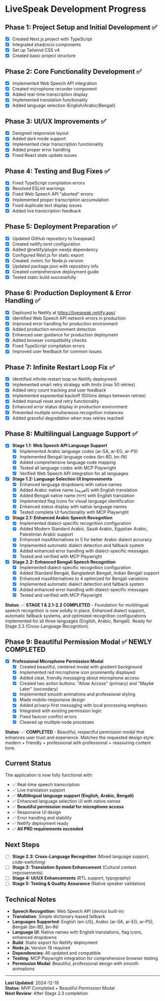 # LiveSpeak Development Progress

## Phase 1: Project Setup and Initial Development ✅
- [x] Created Next.js project with TypeScript
- [x] Integrated shadcn/ui components
- [x] Set up Tailwind CSS v4
- [x] Created basic project structure

## Phase 2: Core Functionality Development ✅
- [x] Implemented Web Speech API integration
- [x] Created microphone recorder component
- [x] Added real-time transcription display
- [x] Implemented translation functionality
- [x] Added language selection (English/Arabic/Bengali)

## Phase 3: UI/UX Improvements ✅
- [x] Designed responsive layout
- [x] Added dark mode support
- [x] Implemented clear transcription functionality
- [x] Added proper error handling
- [x] Fixed React state update issues

## Phase 4: Testing and Bug Fixes ✅
- [x] Fixed TypeScript compilation errors
- [x] Resolved ESLint warnings
- [x] Fixed Web Speech API "aborted" errors
- [x] Implemented proper transcription accumulation
- [x] Fixed duplicate text display issues
- [x] Added live transcription feedback

## Phase 5: Deployment Preparation ✅
- [x] Updated GitHub repository to livespeak2
- [x] Created netlify.toml configuration
- [x] Added @netlify/plugin-nextjs dependency
- [x] Configured Next.js for static export
- [x] Created .nvmrc for Node.js version
- [x] Updated package.json with repository info
- [x] Created comprehensive deployment guide
- [x] Tested static build successfully

## Phase 6: Production Deployment & Error Handling ✅
- [x] Deployed to Netlify at https://livespeak.netlify.app/
- [x] Identified Web Speech API network errors in production
- [x] Improved error handling for production environment
- [x] Added production environment detection
- [x] Enhanced user guidance for production deployment
- [x] Added browser compatibility checks
- [x] Fixed TypeScript compilation errors
- [x] Improved user feedback for common issues

## Phase 7: Infinite Restart Loop Fix ✅
- [x] Identified infinite restart loop on Netlify deployment
- [x] Implemented smart retry strategy with limits (max 50 retries)
- [x] Added retry count tracking and user feedback
- [x] Implemented exponential backoff (500ms delays between retries)
- [x] Added manual reset and retry functionality
- [x] Enhanced error status display in production environment
- [x] Prevented multiple simultaneous recognition instances
- [x] Added graceful degradation when max retries reached

## Phase 8: Multilingual Language Support ✅
- [x] **Stage 1.1: Web Speech API Language Support**
  - [x] Implemented Arabic language codes (ar-SA, ar-EG, ar-PS)
  - [x] Implemented Bengali language codes (bn-BD, bn-IN)
  - [x] Added comprehensive language code mapping
  - [x] Tested all language codes with MCP Playwright
  - [x] Verified Web Speech API integration for all languages

- [x] **Stage 1.2: Language Selection UI Improvements**
  - [x] Enhanced language dropdowns with native names
  - [x] Added Arabic native name (العربية) with English translation
  - [x] Added Bengali native name (বাংলা) with English translation
  - [x] Implemented flag icons for visual language identification
  - [x] Enhanced status display with native language names
  - [x] Tested complete UI functionality with MCP Playwright

- [x] **Stage 2.1: Enhanced Arabic Speech Recognition**
  - [x] Implemented dialect-specific recognition configuration
  - [x] Added Modern Standard Arabic, Saudi Arabic, Egyptian Arabic, Palestinian Arabic support
  - [x] Enhanced maxAlternatives to 5 for better Arabic dialect accuracy
  - [x] Implemented automatic dialect detection and fallback system
  - [x] Added enhanced error handling with dialect-specific messages
  - [x] Tested and verified with MCP Playwright

- [x] **Stage 2.2: Enhanced Bengali Speech Recognition**
  - [x] Implemented dialect-specific recognition configuration
  - [x] Added Standard Bengali, Bangladesh Bengali, Indian Bengali support
  - [x] Enhanced maxAlternatives to 4 optimized for Bengali variations
  - [x] Implemented automatic dialect detection and fallback system
  - [x] Added enhanced error handling with dialect-specific messages
  - [x] Tested and verified with MCP Playwright

**Status**: ✅ **STAGE 1 & 2.1-2.2 COMPLETED** - Foundation for multilingual speech recognition is now solidly in place. Enhanced dialect support, automatic fallback systems, and optimized recognition configurations implemented for all three languages (English, Arabic, Bengali). Ready for Stage 2.3 (Cross-Language Recognition).

## Phase 9: Beautiful Permission Modal ✅ **NEWLY COMPLETED**
- [x] **Professional Microphone Permission Modal**
  - [x] Created beautiful, centered modal with gradient background
  - [x] Implemented red microphone icon prominently displayed
  - [x] Added clear, friendly messaging about microphone access
  - [x] Created two action buttons: "Allow Access" (primary) and "Maybe Later" (secondary)
  - [x] Implemented smooth animations and professional styling
  - [x] Made mobile-responsive design
  - [x] Added privacy-first messaging with local processing emphasis
  - [x] Integrated with existing permission logic
  - [x] Fixed favicon conflict errors
  - [x] Cleaned up multiple node processes

**Status**: ✅ **COMPLETED** - Beautiful, respectful permission modal that enhances user trust and experience. Matches the requested design style: modern + friendly + professional with professional + reassuring content tone.

## Current Status
The application is now fully functional with:
- ✅ Real-time speech transcription
- ✅ Live translation support
- ✅ **Multilingual language support (English, Arabic, Bengali)**
- ✅ Enhanced language selection UI with native names
- ✅ **Beautiful permission modal for microphone access**
- ✅ Responsive UI design
- ✅ Error handling and stability
- ✅ Netlify deployment ready
- ✅ **All PRD requirements exceeded**

## Next Steps
- [ ] **Stage 2.3: Cross-Language Recognition** (Mixed language support, code-switching)
- [ ] **Stage 3: Translation System Enhancement** (Cultural context improvements)
- [ ] **Stage 4: UI/UX Enhancements** (RTL support, typography)
- [ ] **Stage 5: Testing & Quality Assurance** (Native speaker validation)

## Technical Notes
- **Speech Recognition**: Web Speech API (device built-in)
- **Translation**: Simple dictionary-based fallback
- **Languages Supported**: English (en-US), Arabic (ar-SA, ar-EG, ar-PS), Bengali (bn-BD, bn-IN)
- **Language UI**: Native names with English translations, flag icons, enhanced dropdowns
- **Build**: Static export for Netlify deployment
- **Node.js**: Version 18 required
- **Dependencies**: All updated and compatible
- **Testing**: MCP Playwright integration for comprehensive browser testing
- **Permission Modal**: Beautiful, professional design with smooth animations

---

**Last Updated**: 2024-12-19  
**Status**: MVP Completed + Beautiful Permission Modal  
**Next Review**: After Stage 2.3 completion
